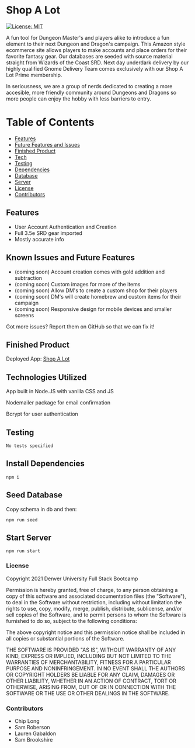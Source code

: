 # Shop A Lot

[![License: MIT](https://img.shields.io/badge/License-MIT-yellow.svg)](https://opensource.org/licenses/MIT)

A fun tool for Dungeon Master's and players alike to introduce a fun element to their next Dungeon and Dragon's campaign. This Amazon style ecommerce site allows players to make accounts and place orders for their favorite fantasy gear. Our databases are seeded with source material straight from Wizards of the Coast SRD. Next day underdark delivery by our highly qualified Gnome Delivery Team comes exclusively with our Shop A Lot Prime membership.

In seriousness, we are a group of nerds dedicated to creating a more accesible, more friendly community around Dungeons and Dragons so more people can enjoy the hobby with less barriers to entry.

# Table of Contents

- [Features](#Features)
- [Future Features and Issues](#Known-Issues-and-Future-Features)
- [Finished Product](#Finished-Product)
- [Tech](#Technologies-Utilized)
- [Testing](#Testing)
- [Dependencies](#Install-Dependencies)
- [Database](#Seed-Database)
- [Server](#Start-Server)
- [License](#License)
- [Contributors](#Contributors)

## Features

- User Account Authentication and Creation
- Full 3.5e SRD gear imported
- Mostly accurate info

## Known Issues and Future Features

- (coming soon) Account creation comes with gold addition and subtraction
- (coming soon) Custom images for more of the items
- (coming soon) Allow DM's to create a custom shop for their players
- (coming soon) DM's will create homebrew and custom items for their campaign
- (coming soon) Responsive design for mobile devices and smaller screens

Got more issues? Report them on GitHub so that we can fix it!

## Finished Product

Deployed App: [Shop A Lot]()

## Technologies Utilized

App built in Node.JS with vanilla CSS and JS

Nodemailer package for email confirmation

Bcrypt for user authentication

## Testing

```
No tests specified
```

## Install Dependencies

```
npm i
```

## Seed Database

Copy schema in db and then:

```
npm run seed
```

## Start Server

```
npm run start
```

### License

Copyright 2021 Denver University Full Stack Bootcamp

Permission is hereby granted, free of charge, to any person obtaining a copy of this software and associated documentation files (the "Software"), to deal in the Software without restriction, including without limitation the rights to use, copy, modify, merge, publish, distribute, sublicense, and/or sell copies of the Software, and to permit persons to whom the Software is furnished to do so, subject to the following conditions:

The above copyright notice and this permission notice shall be included in all copies or substantial portions of the Software.

THE SOFTWARE IS PROVIDED "AS IS", WITHOUT WARRANTY OF ANY KIND, EXPRESS OR IMPLIED, INCLUDING BUT NOT LIMITED TO THE WARRANTIES OF MERCHANTABILITY, FITNESS FOR A PARTICULAR PURPOSE AND NONINFRINGEMENT. IN NO EVENT SHALL THE AUTHORS OR COPYRIGHT HOLDERS BE LIABLE FOR ANY CLAIM, DAMAGES OR OTHER LIABILITY, WHETHER IN AN ACTION OF CONTRACT, TORT OR OTHERWISE, ARISING FROM, OUT OF OR IN CONNECTION WITH THE SOFTWARE OR THE USE OR OTHER DEALINGS IN THE SOFTWARE.

### Contributors

- Chip Long
- Sam Roberson
- Lauren Gabaldon
- Sam Brookshire

